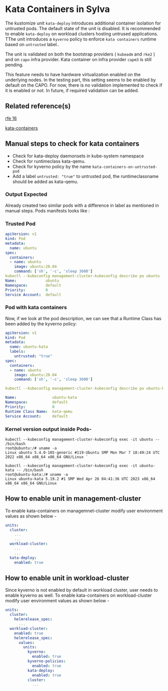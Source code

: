 # Kata Containers in Sylva

The kustomize unit `kata-deploy` introduces additional container isolation for untrusted pods. The default state of the unit is disabled. It is recommended to enable `kata-deploy`  on workload clusters hosting untrused applications. TThe unit introduces a `kyverno` policy to enforce `kata containers` runtime based on `untrusted` label..

The unit is validated on both the bootstrap providers ( `kubeadm` and `rke2` ) and on `capo` infra provider. Kata container on infra provider `capm3` is still pending.

This feature needs to have hardware virtualization enabled on the underlying nodes. In the testing part, this setting seems to be enabled by default on the CAPO. For now, there is no validation implemented to check if it is enabled or not. In future, if required validation can be added.

## Related reference(s)

[rfe 16](https://gitlab.com/sylva-projects/sylva/-/merge_requests/16)

[kata-containers](https://github.com/kata-containers/kata-containers/)

## Manual steps to check for kata containers

- Check for kata-deploy daemonsets in kube-system namespace
- Check for runtimeclass kata-qemu.
- Check for kyverno policy by the name `kata-containers-on-untrusted-pod`
- Add a label `untrusted: "true"` to untrusted pod, the runtimeclassname should be added as kata-qemu.

### Output Expected

Already created two similar pods with a difference in label as mentioned in manual steps. Pods manifests looks like :

### Trusted Pod

```yaml
apiVersion: v1
kind: Pod
metadata:
  name: ubuntu
spec:
  containers:
  - name: ubuntu
    image: ubuntu:20.04
    command: ['sh', '-c', 'sleep 3600']
kubectl --kubeconfig management-cluster-kubeconfig describe po ubuntu
Name:             ubuntu
Namespace:        default
Priority:         0
Service Account:  default

`````

### Pod with kata containers

Now, if we look at the pod description, we can see that a Runtime Class has been added by the kyverno policy:

```yaml
apiVersion: v1
kind: Pod
metadata:
  name: ubuntu-kata
  labels:
    untrusted: "true"
spec:
  containers:
  - name: ubuntu
    image: ubuntu:20.04
    command: ['sh', '-c', 'sleep 3600']

kubectl --kubeconfig management-cluster-kubeconfig describe po ubuntu-kata

Name:                ubuntu-kata
Namespace:           default
Priority:            0
Runtime Class Name:  kata-qemu
Service Account:     default

`````

### Kernel version output inside Pods-

```
kubectl --kubeconfig management-cluster-kubeconfig exec -it ubuntu -- /bin/bash
root@ubuntu:/# uname -a
Linux ubuntu 5.4.0-105-generic #119-Ubuntu SMP Mon Mar 7 18:49:24 UTC 2022 x86_64 x86_64 x86_64 GNU/Linux `

kubectl --kubeconfig management-cluster-kubeconfig exec -it ubuntu-kata -- /bin/bash
root@ubuntu-kata:/# uname -a
Linux ubuntu-kata 5.19.2 #1 SMP Wed Apr 26 04:41:36 UTC 2023 x86_64 x86_64 x86_64 GNU/Linux 
```

## How to enable unit in management-cluster

To enable kata-containers on managemnet-cluster modify user environment values as shown below -

```yaml
units:
  cluster:
    ...
    ...
  workload-cluster:
    ...
    ...
  kata-deploy:
    enabled: true
```

## How to enable unit in workload-cluster

Since kyverno is not enabled by default in workload cluster, user needs to enable kyverno as well. To enable kata-containers on workload-cluster modify user environment values as shown below -

```yaml
units:
  cluster:
    helmrelease_spec:
      ...
  workload-cluster:
    enabled: true
    helmrelease_spec:
      values:
        units:
          kyverno:
            enabled: true
          kyverno-policies:
            enabled: true
          kata-deploy:
            enabled: true
          cluster:
            ...
```
